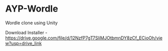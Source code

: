 # AYP-Wordle
Wordle clone using Unity

Download Installer - https://drive.google.com/file/d/12NzfP7gT7SliMJOtbmnDY8zCf_ECioOh/view?usp=drive_link
